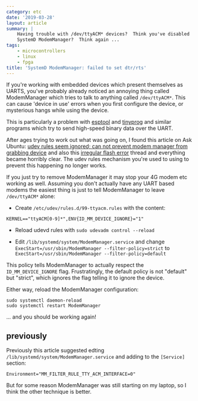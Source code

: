 ```yaml
---
category: etc
date: '2019-03-28'
layout: article
summary: |
    Having trouble with /dev/ttyACM* devices?  Think you've disabled
    SystemD ModemManager?  Think again ...
tags:
    - microcontrollers
    - linux
    - fpga
title: 'SystemD ModemManager: failed to set dtr/rts'
---
```


If you're working with embedded devices which present themselves as UARTS, you've
probably already noticed an annoying thing called ModemManager which tries to 
talk to anything called `/dev/ttyACM*`.  This can cause 'device in use' errors when
you first configure the device, or mysterious hangs while using the device.

This is particularly a problem with [esptool](https://github.com/espressif/esptool) 
and [tinyprog](https://github.com/tinyfpga/TinyFPGA-Bootloader/tree/master/programmer)
and similar programs which try to send high-speed binary data over the UART.

After ages trying to work out what was going on, I found this article on
Ask Ubuntu: [udev rules seem ignored; can not prevent modem manager from grabbing device](https://askubuntu.com/questions/399263/udev-rules-seem-ignored-can-not-prevent-modem-manager-from-grabbing-device)
and also this [irregular flash error](https://discourse.tinyfpga.com/t/solved-irregular-flash-error/964) thread
and everything became horribly clear.  The udev rules mechanism you're used to using to prevent
this happening no longer works.

If you just try to remove ModemManager it may stop your 4G modem etc working as well.
Assuming you don't actually have any UART based modems the easiest thing is just to tell
ModemManager to leave `/dev/ttyACM*` alone:

* Create `/etc/udev/rules.d/99-ttyacm.rules` with the content:

```
KERNEL=="ttyACM[0-9]*",ENV{ID_MM_DEVICE_IGNORE}="1"
```

* Reload udevd rules with `sudo udevadm control --reload`

* Edit `/lib/systemd/system/ModemManager.service` and change `ExecStart=/usr/sbin/ModemManager --filter-policy=strict` to `ExecStart=/usr/sbin/ModemManager --filter-policy=default`

This policy tells ModemManager to actually respect the `ID_MM_DEVICE_IGNORE` flag.
Frustratingly, the default policy is not "default" but "strict", which ignores the flag
telling it to ignore the device.

Either way, reload the ModemManager configuration:

```
sudo systemctl daemon-reload
sudo systemctl restart ModemManager
```

... and you should be working again!


## previously

Previously this article suggested edting `/lib/systemd/system/ModemManager.service`
and adding to the `[Service]` section:

```
Environment="MM_FILTER_RULE_TTY_ACM_INTERFACE=0"
```

But for some reason ModemManager was still starting on my laptop, so I think the other technique is better.
